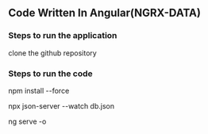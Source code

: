 ## Code Written In Angular(NGRX-DATA)
### Steps to run the application
clone the github repository

### Steps to run the code
npm install --force

npx json-server --watch db.json

ng serve -o

